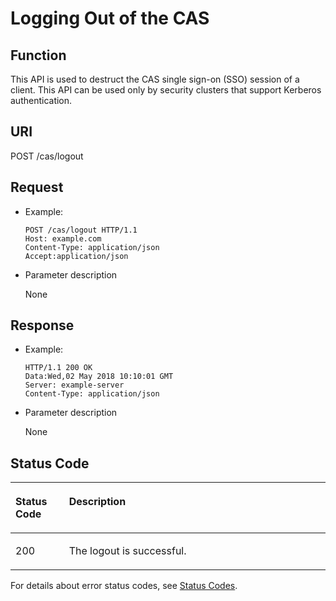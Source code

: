 # Logging Out of the CAS<a name="EN-US_TOPIC_0220024724"></a>

## Function<a name="en-us_topic_0125376206_section1818055918252"></a>

This API is used to destruct the CAS single sign-on \(SSO\) session of a client. This API can be used only by security clusters that support Kerberos authentication.

## URI<a name="en-us_topic_0125376206_sb749681635604c26a31130a87df6959b"></a>

POST /cas/logout

## Request<a name="en-us_topic_0125376206_section430111693012"></a>

-   Example:

    ```
    POST /cas/logout HTTP/1.1
    Host: example.com
    Content-Type: application/json
    Accept:application/json
    ```


-   Parameter description

    None


## Response<a name="en-us_topic_0125376206_s7386efa7409a4a2d8e27e696aaf97f0c"></a>

-   Example:

    ```
    HTTP/1.1 200 OK
    Data:Wed,02 May 2018 10:10:01 GMT
    Server: example-server
    Content-Type: application/json
    ```

-   Parameter description

    None


## Status Code<a name="en-us_topic_0125376206_section116110412358"></a>

<a name="en-us_topic_0125376206_table2979011121511"></a>
<table><thead align="left"><tr id="en-us_topic_0125376206_row3981161161515"><th class="cellrowborder" valign="top" width="17%" id="mcps1.1.3.1.1"><p id="en-us_topic_0125376206_p398115116158"><a name="en-us_topic_0125376206_p398115116158"></a><a name="en-us_topic_0125376206_p398115116158"></a>Status Code</p>
</th>
<th class="cellrowborder" valign="top" width="83%" id="mcps1.1.3.1.2"><p id="en-us_topic_0125376206_p1798121191515"><a name="en-us_topic_0125376206_p1798121191515"></a><a name="en-us_topic_0125376206_p1798121191515"></a>Description</p>
</th>
</tr>
</thead>
<tbody><tr id="en-us_topic_0125376206_row69813112155"><td class="cellrowborder" valign="top" width="17%" headers="mcps1.1.3.1.1 "><p id="en-us_topic_0125376206_p698113117157"><a name="en-us_topic_0125376206_p698113117157"></a><a name="en-us_topic_0125376206_p698113117157"></a>200</p>
</td>
<td class="cellrowborder" valign="top" width="83%" headers="mcps1.1.3.1.2 "><p id="en-us_topic_0125376206_p7981131116153"><a name="en-us_topic_0125376206_p7981131116153"></a><a name="en-us_topic_0125376206_p7981131116153"></a>The logout is successful.</p>
</td>
</tr>
</tbody>
</table>

For details about error status codes, see  [Status Codes](status-codes.md).

